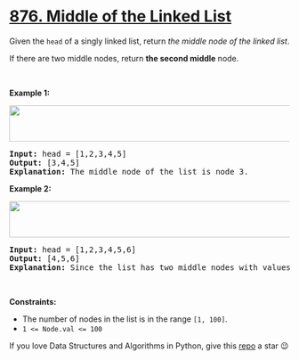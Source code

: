 # [876. Middle of the Linked List][title]

<p>Given the <code>head</code> of a singly linked list, return <em>the middle node of the linked list</em>.</p>
<p>If there are two middle nodes, return <strong>the second middle</strong> node.</p>
<p> </p>
<p><strong>Example 1:</strong></p>
<img alt="" src="https://assets.leetcode.com/uploads/2021/07/23/lc-midlist1.jpg" style="width: 544px; height: 65px;"/>
<pre><strong>Input:</strong> head = [1,2,3,4,5]
<strong>Output:</strong> [3,4,5]
<strong>Explanation:</strong> The middle node of the list is node 3.
</pre>
<p><strong>Example 2:</strong></p>
<img alt="" src="https://assets.leetcode.com/uploads/2021/07/23/lc-midlist2.jpg" style="width: 664px; height: 65px;"/>
<pre><strong>Input:</strong> head = [1,2,3,4,5,6]
<strong>Output:</strong> [4,5,6]
<strong>Explanation:</strong> Since the list has two middle nodes with values 3 and 4, we return the second one.
</pre>
<p> </p>
<p><strong>Constraints:</strong></p>
<ul>
<li>The number of nodes in the list is in the range <code>[1, 100]</code>.</li>
<li><code>1 &lt;= Node.val &lt;= 100</code></li>
</ul>


If you love Data Structures and Algorithms in Python, give this [repo][me] a star :wink:

[title]: https://leetcode.com/problems/middle-of-the-linked-list
[me]: https://github.com/bumblebee211196/awesome-python-leetcode